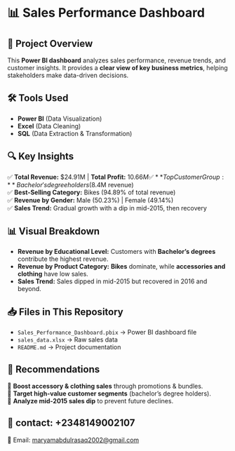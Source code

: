 # 📊 Sales Performance Dashboard  

## 📌 Project Overview  
This **Power BI dashboard** analyzes sales performance, revenue trends, and customer insights. It provides a **clear view of key business metrics**, helping stakeholders make data-driven decisions.  

## 🛠️ Tools Used  
- **Power BI** (Data Visualization)  
- **Excel** (Data Cleaning)  
- **SQL** (Data Extraction & Transformation)  

## 🔍 Key Insights  
✅ **Total Revenue:** $24.91M | **Total Profit:** $10.66M  
✅ **Top Customer Group:** Bachelor's degree holders ($8.4M revenue)  
✅ **Best-Selling Category:** Bikes (94.89% of total revenue)  
✅ **Revenue by Gender:** Male (50.23%) | Female (49.14%)  
✅ **Sales Trend:** Gradual growth with a dip in mid-2015, then recovery  

## 📊 Visual Breakdown  
- **Revenue by Educational Level:** Customers with **Bachelor’s degrees** contribute the highest revenue.  
- **Revenue by Product Category:** **Bikes** dominate, while **accessories and clothing** have low sales.  
- **Sales Trend:** Sales dipped in mid-2015 but recovered in 2016 and beyond.  

## 📥 Files in This Repository  
- `Sales_Performance_Dashboard.pbix` → Power BI dashboard file  
- `sales_data.xlsx` → Raw sales data  
- `README.md` → Project documentation  

## 🚀 Recommendations  
📌 **Boost accessory & clothing sales** through promotions & bundles.  
📌 **Target high-value customer segments** (bachelor’s degree holders).  
📌 **Analyze mid-2015 sales dip** to prevent future declines.

## 📧 contact: +2348149002107
📩 Email: maryamabdulrasaq2002@gmail.com
